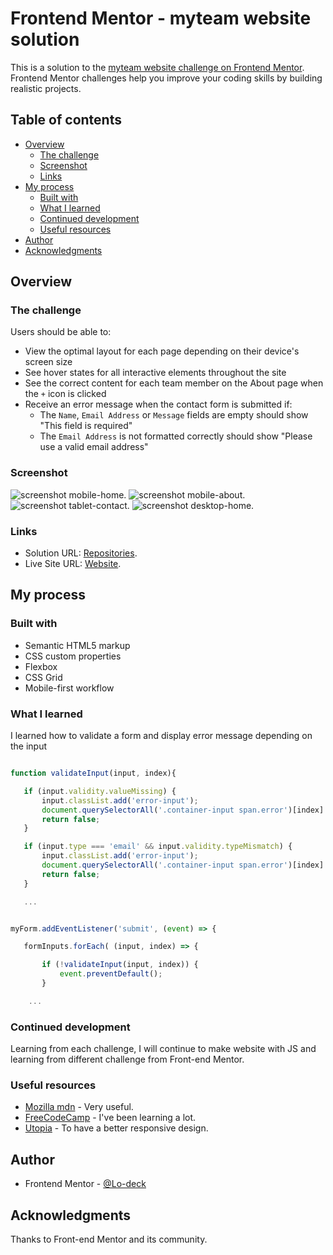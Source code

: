 # Frontend Mentor - myteam website solution

This is a solution to the [myteam website challenge on Frontend Mentor](https://www.frontendmentor.io/challenges/myteam-multipage-website-mxlEauvW). Frontend Mentor challenges help you improve your coding skills by building realistic projects. 

## Table of contents

- [Overview](#overview)
  - [The challenge](#the-challenge)
  - [Screenshot](#screenshot)
  - [Links](#links)
- [My process](#my-process)
  - [Built with](#built-with)
  - [What I learned](#what-i-learned)
  - [Continued development](#continued-development)
  - [Useful resources](#useful-resources)
- [Author](#author)
- [Acknowledgments](#acknowledgments)


## Overview

### The challenge

Users should be able to:

- View the optimal layout for each page depending on their device's screen size
- See hover states for all interactive elements throughout the site
- See the correct content for each team member on the About page when the `+` icon is clicked
- Receive an error message when the contact form is submitted if:
  - The `Name`, `Email Address` or `Message` fields are empty should show "This field is required"
  - The `Email Address` is not formatted correctly should show "Please use a valid email address"

### Screenshot

![screenshot mobile-home](https://github.com/Lo-Deck/myteam-multi-page-website/blob/main/screenshot/Myteam%20website%20challenge-home-mobile.png).
![screenshot mobile-about](https://github.com/Lo-Deck/myteam-multi-page-website/blob/main/screenshot/Myteam%20website%20challenge-about-mobile.png).
![screenshot tablet-contact](https://github.com/Lo-Deck/myteam-multi-page-website/blob/main/screenshot/Myteam%20website%20challenge-contact-tablet.png).
![screenshot desktop-home](https://github.com/Lo-Deck/myteam-multi-page-website/blob/main/screenshot/Myteam%20website%20challenge-home-desktop.png).

### Links

- Solution URL: [Repositories](https://github.com/Lo-Deck/myteam-multi-page-website).
- Live Site URL: [Website](https://lo-deck.github.io/myteam-multi-page-website/).

## My process

### Built with

- Semantic HTML5 markup
- CSS custom properties
- Flexbox
- CSS Grid
- Mobile-first workflow


### What I learned

I learned how to validate a form and display error message depending on the input

```js

function validateInput(input, index){

   if (input.validity.valueMissing) {
       input.classList.add('error-input');
       document.querySelectorAll('.container-input span.error')[index].textContent = `This field is required`;
       return false;
   }

   if (input.type === 'email' && input.validity.typeMismatch) {
       input.classList.add('error-input');
       document.querySelectorAll('.container-input span.error')[index].textContent = `Please enter a valid email address`;
       return false;
   }

   ...


myForm.addEventListener('submit', (event) => {

   formInputs.forEach( (input, index) => {

       if (!validateInput(input, index)) {
           event.preventDefault(); 
       }

	...

```

### Continued development

Learning from each challenge, I will continue to make website with JS and learning from different challenge from Front-end Mentor.


### Useful resources

- [Mozilla mdn](https://developer.mozilla.org/) - Very useful.
- [FreeCodeCamp](https://www.freecodecamp.org/) - I've been learning a lot.
- [Utopia](https://utopia.fyi/) - To have a better responsive design.


## Author

- Frontend Mentor - [@Lo-deck](https://www.frontendmentor.io/profile/Lo-Deck)


## Acknowledgments

Thanks to Front-end Mentor and its community.

